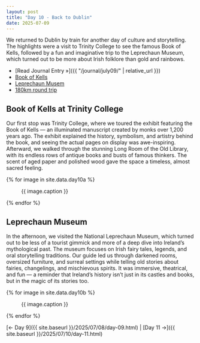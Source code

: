 ```yaml
---
layout: post
title: "Day 10 - Back to Dublin"
date: 2025-07-09
---
```


We returned to Dublin by train for another day of culture and storytelling. The highlights were a visit to Trinity College to see the famous Book of Kells, followed by a fun and imaginative trip to the Leprechaun Museum, which turned out to be more about Irish folklore than gold and rainbows.

- [Read Journal Entry »]({{ "/journal/july09/" | relative_url }})
- [Book of Kells](https://www.visittrinity.ie/book-of-kells-experience/)
- [Leprechaun Musem](https://www.leprechaunmuseum.ie/)
- [180km round trip](https://www.google.com/maps/dir/Weir's+Bar+%26+Restaurant,+Rathganny,+Mullingar,+County+Westmeath/Dublin/@53.4819584,-7.4844669,107954m/data=!3m2!1e3!4b1!4m14!4m13!1m5!1m1!1s0x485dc269aa52fa1b:0xf847b3467fe9ee47!2m2!1d-7.3907611!2d53.6246435!1m5!1m1!1s0x48670e80ea27ac2f:0xa00c7a9973171a0!2m2!1d-6.2603097!2d53.3498053!3e0?entry=ttu&g_ep=EgoyMDI1MDcxMy4wIKXMDSoASAFQAw%3D%3D)

## Book of Kells at Trinity College
Our first stop was Trinity College, where we toured the exhibit featuring the Book of Kells — an illuminated manuscript created by monks over 1,200 years ago. The exhibit explained the history, symbolism, and artistry behind the book, and seeing the actual pages on display was awe-inspiring. Afterward, we walked through the stunning Long Room of the Old Library, with its endless rows of antique books and busts of famous thinkers. The scent of aged paper and polished wood gave the space a timeless, almost sacred feeling.

{% for image in site.data.day10a %}
<figure>
  <img src="{{ site.baseurl }}{{ image.src }}" alt="">
  <figcaption>{{ image.caption }}</figcaption>
</figure>
{% endfor %}

## Leprechaun Museum
In the afternoon, we visited the National Leprechaun Museum, which turned out to be less of a tourist gimmick and more of a deep dive into Ireland’s mythological past. The museum focuses on Irish fairy tales, legends, and oral storytelling traditions. Our guide led us through darkened rooms, oversized furniture, and surreal settings while telling old stories about fairies, changelings, and mischievous spirits. It was immersive, theatrical, and fun — a reminder that Ireland’s history isn’t just in its castles and books, but in the magic of its stories too.

{% for image in site.data.day10b %}
<figure>
  <img src="{{ site.baseurl }}{{ image.src }}" alt="">
  <figcaption>{{ image.caption }}</figcaption>
</figure>
{% endfor %}

[← Day 9]({{ site.baseurl }}/2025/07/08/day-09.html) | [Day 11 →]({{ site.baseurl }}/2025/07/10/day-11.html)

